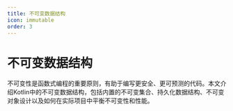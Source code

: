 ```yaml
---
title: 不可变数据结构
icon: immutable
order: 3
---
```


# 不可变数据结构

不可变性是函数式编程的重要原则，有助于编写更安全、更可预测的代码。本文介绍Kotlin中的不可变数据结构，包括内置的不可变集合、持久化数据结构、不可变对象设计以及如何在实际项目中平衡不可变性和性能。
